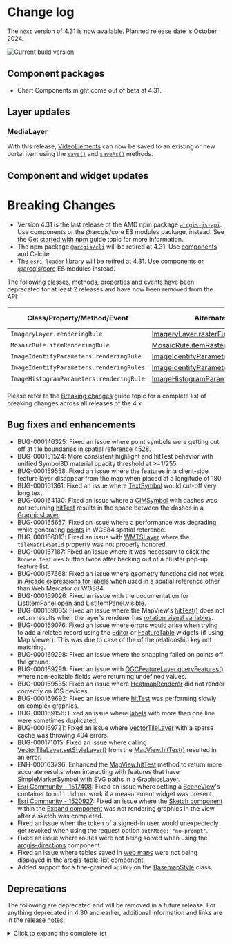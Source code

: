 # Change log

The `next` version of 4.31 is now available. Planned release date is October 2024.

![Current build version](https://img.shields.io/npm/v/@arcgis/core/next?label=Current%20build)

## Component packages

- Chart Components might come out of beta at 4.31.

## Layer updates

### MediaLayer

With this release, [VideoElements](https://developers.arcgis.com/javascript/latest/api-reference/esri-layers-support-VideoElement.html) can now be saved to an existing or new portal item using the [`save()`](https://developers.arcgis.com/javascript/latest/api-reference/esri-layers-MediaLayer.html#save) and [`saveAs()`](https://developers.arcgis.com/javascript/latest/api-reference/esri-layers-MediaLayer.html#saveAs) methods.

## Component and widget updates

# Breaking Changes

- Version 4.31 is the last release of the AMD npm package [`arcgis-js-api`](https://www.npmjs.com/package/arcgis-js-api). Use components or the @arcgis/core ES modules package, instead. See the [Get started with npm](https://developers.arcgis.com/javascript/latest/get-started-npm/) guide topic for more information.
- The npm package [`@arcgis/cli`](https://www.npmjs.com/package/@arcgis/cli) will be retired at 4.31. Use [components](https://developers.arcgis.com/javascript/latest/components/) and Calcite.
- The [`esri-loader`](https://github.com/Esri/esri-loader/blob/master/README.md) library will be retired at 4.31. Use [components](https://developers.arcgis.com/javascript/latest/components/) or [@arcgis/core](https://developers.arcgis.com/javascript/latest/es-modules/) ES modules instead.

The following classes, methods, properties and events have been deprecated for at least 2 releases and have now been removed from the API:

| Class/Property/Method/Event            | Alternate option                                                           | Version deprecated |
|----------------------------------------|----------------------------------------------------------------------------|-------|
| `ImageryLayer.renderingRule`           | [ImageryLayer.rasterFunction](https://developers.arcgis.com/javascript/latest//api-reference/esri-layers-ImageryLayer.html#rasterFunction) | 4.27 |
| `MosaicRule.itemRenderingRule`         | [MosaicRule.itemRasterFunction](https://developers.arcgis.com/javascript/latest//api-reference/esri-layers-support-MosaicRule.html#itemRasterFunction) | 4.27 |
| `ImageIdentifyParameters.renderingRule`| [ImageIdentifyParameters.rasterFunction](https://developers.arcgis.com/javascript/latest//api-reference/esri-rest-support-ImageIdentifyParameters.html#rasterFunction) | 4.27 |
| `ImageIdentifyParameters.renderingRules`| [ImageIdentifyParameters.rasterFunctions](https://developers.arcgis.com/javascript/latest//api-reference/esri-rest-support-ImageIdentifyParameters.html#rasterFunctions) | 4.27 |
| `ImageHistogramParameters.renderingRule`| [ImageHistogramParameters.rasterFunction](https://developers.arcgis.com/javascript/latest//api-reference/esri-rest-support-ImageHistogramParameters.html#rasterFunction) | 4.27 |

Please refer to the [Breaking changes](https://developers.arcgis.com/javascript/latest/breaking-changes/) guide topic for a complete list of breaking changes across all releases of the 4.x.

## Bug fixes and enhancements

- BUG-000146325: Fixed an issue where point symbols were getting cut off at tile boundaries in spatial reference 4528.
- BUG-000151524: More consistent highlight and hitTest behavior with unified Symbol3D material opacity threshold at >=1/255.
- BUG-000159558: Fixed an issue where the features in a client-side feature layer disappear from the map when placed at a longitude of 180.
- BUG-000161361: Fixed an issue where [TextSymbol](https://developers.arcgis.com/javascript/latest//api-reference/esri-symbols-TextSymbol.html) would cut-off very long text.
- BUG-000164130: Fixed an issue where a [CIMSymbol](https://developers.arcgis.com/javascript/latest//api-reference/esri-symbols-CIMSymbol.html) with dashes was not returning [hitTest](https://developers.arcgis.com/javascript/latest/api-reference/esri-views-MapView.html#hitTest) results in the space between the dashes in a [GraphicsLayer](https://developers.arcgis.com/javascript/latest//api-reference/esri-layers-GraphicsLayer.html).
- BUG-000165657: Fixed an issue where a performance was degrading while generating [points](https://developers.arcgis.com/javascript/latest/api-reference/esri-geometry-Point.html) in WGS84 spatial reference.
- BUG-000166013: Fixed an issue with [WMTSLayer](https://developers.arcgis.com/javascript/latest/api-reference/esri-layers-WMTSLayer.html) where the `tileMatrixSetId` property was not properly honored.
- BUG-000167187: Fixed an issue where it was necessary to click the `Browse features` button twice after backing out of a cluster pop-up feature list.
- BUG-000167668: Fixed an issue where geometry functions did not work in [Arcade expressions for labels](api-reference/esri-layers-support-LabelClass.html#labelExpressionInfo) when used in a spatial reference other than Web Mercator or WGS84.
- BUG-000169026: Fixed an issue with the documentation for [ListItemPanel.open](https://developers.arcgis.com/javascript/latest/api-reference/esri-widgets-LayerList-ListItemPanel.html#open) and [ListItemPanel.visible](https://developers.arcgis.com/javascript/latest/api-reference/esri-widgets-LayerList-ListItemPanel.html#visible).
- BUG-000169035: Fixed an issue where the MapView's [hitTest()](https://developers.arcgis.com/javascript/latest/api-reference/esri-views-MapView.html#hitTest) does not return results when the layer's renderer has [rotation visual variables](https://developers.arcgis.com/javascript/latest/api-reference/esri-renderers-visualVariables-RotationVariable.html).
- BUG-000169076: Fixed an issue where errors would arise when trying to add a related record using the [Editor](https://developers.arcgis.com/javascript/latest/api-reference/esri-widgets-Editor.html) or [FeatureTable](https://developers.arcgis.com/javascript/latest/api-reference/esri-widgets-FeatureTable.html) widgets (if using Map Viewer). This was due to case of the of the relationship key not matching.
- BUG-000169298: Fixed an issue where the snapping failed on points off the ground.
- BUG-000169299: Fixed an issue with [OGCFeatureLayer.queryFeatures()](https://developers.arcgis.com/javascript/latest/api-reference/esri-layers-OGCFeatureLayer.html#queryFeatures) where non-editable fields were returning undefined values.
- BUG-000169535: Fixed an issue where [HeatmapRenderer](https://developers.arcgis.com/javascript/latest/api-reference/esri-renderers-HeatmapRenderer.html) did not render correctly on iOS devices.
- BUG-000169692: Fixed an issue where [hitTest](https://developers.arcgis.com/javascript/latest/api-reference/esri-views-MapView.html#hitTest) was performing slowly on complex graphics.
- BUG-000169156: Fixed an issue where [labels](https://developers.arcgis.com/javascript/latest/api-reference/esri-layers-support-LabelClass.html) with more than one line were sometimes duplicated.
- BUG-000169721: Fixed an issue where [VectorTileLayer](https://developers.arcgis.com/javascript/latest/api-reference/esri-layers-VectorTileLayer.html) with a sparse cache was throwing 404 errors.
- BUG-000171015: Fixed an issue where calling [VectorTileLayer.setStyleLayer()](https://developers.arcgis.com/javascript/latest/api-reference/esri-layers-VectorTileLayer.html#setStyleLayer) from the [MapView.hitTest()](https://developers.arcgis.com/javascript/latest/api-reference/esri-views-MapView.html#hitTest) resulted in an error.
- ENH-000163796: Enhanced the [MapView.hitTest](https://developers.arcgis.com/javascript/latest/api-reference/esri-views-MapView.html#hitTest) method to return more accurate results when interacting with features that have [SimpleMarkerSymbol](https://developers.arcgis.com/javascript/latest/api-reference/esri-symbols-SimpleMarkerSymbol.html) with SVG paths in a [GraphicsLayer](https://developers.arcgis.com/javascript/latest/api-reference/esri-layers-GraphicsLayer.html).
- [Esri Community - 1517408](https://community.esri.com/t5/arcgis-javascript-maps-sdk-questions/toggle-3d-to-2d-ko-since-v4-30/m-p/1517408/): Fixed an issue where setting a [SceneView](https://developers.arcgis.com/javascript/latest/api-reference/esri-views-SceneView.html)'s container to `null` did not work if a measurement widget was present.
- [Esri Community - 1520927](https://community.esri.com/t5/arcgis-javascript-maps-sdk-questions/sketch-widget-and-expand-widget-not-playing-nice/m-p/1520927): Fixed an issue where the [Sketch component](https://developers.arcgis.com/javascript/latest/references/map-components/?path=/docs/component-reference-sketch--docs) within the [Expand component](https://developers.arcgis.com/javascript/latest/references/map-components/?path=/docs/component-reference-expand--docs) was not rendering graphics in the view after a sketch was completed.
- Fixed an issue when the token of a signed-in user would unexpectedly get revoked when using the request option `authMode: "no-prompt"`.
- Fixed an issue where routes were not being solved when using the [arcgis-directions](https://developers.arcgis.com/javascript/latest/references/map-components/?path=/docs/component-reference-directions--docs) component.
- Fixed an issue where tables saved in [web maps](https://developers.arcgis.com/javascript/latest/api-reference/esri-WebMap.html) were not being displayed in the [arcgis-table-list](https://developers.arcgis.com/javascript/latest/references/map-components/?path=/docs/component-reference-table-list--docs) component.
- Added support for a fine-grained `apiKey` on the [BasemapStyle](https://developers.arcgis.com/javascript/latest/api-reference/esri-support-BasemapStyle.html#apiKey) class.

## Deprecations

The following are deprecated and will be removed in a future release. For anything deprecated in 4.30 and earlier, additional information and links are in the [release notes](https://developers.arcgis.com/javascript/latest/release-notes/#deprecated-classes-properties-methods-events).

<details>
  <summary>Click to expand the complete list</summary>

- Accessor.get deprecated since version 4.28. Use optional chaining instead.
- AreaMeasurement2DViewModel.geodesicDistanceThreshold deprecated since version 4.29.
- BasemapLayerList.editingEnabled deprecated since 4.29. Use selectionMode, visibleElements.editTitleButton, and dragEnabled instead.
- BasemapLayerList.multipleSelectionEnabled deprecated since 4.29. Use selectionMode instead.
- Bookmarks.editingEnabled deprecated since 4.29. Use visibleElements.editBookmarkButton, visibleElements.addBookmarkButton, and dragEnabled instead.
- ButtonMenu.iconClass deprecated since 4.27. Use icon instead.
- ButtonMenu deprecated since 4.30, use TableMenuConfig instead.
- ButtonMenuItem.iconClass deprecated since 4.27. Use icon instead.
- ButtonMenuItem deprecated since 4.30, use TableMenuItemConfig instead.
- ButtonMenuViewModel deprecated since 4.30, use TableMenuConfig, Calcite components - Dropdown, Calcite components = List, or Calcite components - Menu web components instead. instead.
- DistanceMeasurement2DViewModel.geodesicDistanceThreshold deprecated since version 4.29.
- Editor.allowedWorkflows deprecated since version 4.29. Use Editor.visibleElements instead.
- EditorViewModel.allowedWorkflows deprecated since version 4.29. Use Editor.visibleElements instead.
- EditorViewModel.editableItems deprecated since 4.29. Use editorItems instead.
- ElevationProfile.geodesicDistanceThreshold deprecated since version 4.29.
- ElevationProfileViewModel.geodesicDistanceThreshold deprecated since version 4.29.
- ExternalRenderer.ExternalRenderer deprecated since 4.29. Use new RenderNode instead.
- externalRenderers.add deprecated since 4.29. Use new RenderNode instead.
- externalRenderers.fromRenderCoordinates deprecated since 4.29. Use webgl instead.
- externalRenderers.getRenderCamera deprecated since 4.29. Use new RenderNode.camera instead.
- externalRenderers.remove deprecated since 4.29. Use new RenderNode instead.
- externalRenderers.renderCoordinateTransformAt deprecated since 4.29. Use webgl instead.
- externalRenderers.requestRender deprecated since 4.29. Use new RenderNode.requestRender() instead.
- externalRenderers.toRenderCoordinates deprecated since 4.29. Use webgl instead.
- externalRenderers deprecated since 4.29. Use the new RenderNode instead.
- FeatureTable.clearSelectionFilter deprecated since version 4.30. Use filterBySelectionEnabled or objectIds instead.
- FeatureTable.filterBySelection deprecated since version 4.30. Use filterBySelectionEnabled or objectIds instead.
- FeatureTableViewModel.clearSelectionFilter deprecated since version 4.30. Use filterBySelectionEnabled or objectIds() instead.
- FeatureTableViewModel.filterBySelection deprecated since version 4.30. Use filterBySelectionEnabled or objectIds instead.
- FieldColumn.name deprecated since version 4.30, use FieldColumn.fieldName instead.
- GroupInput.state deprecated since version 4.28. Instead use open.
- HandleOwner deprecated since version 4.28. Use addHandles() and removeHandles() from Accessor instead.
- ImageHistogramParameters.renderingRule deprecated since version 4.27. Use rasterFunction instead.
- ImageIdentifyParameters.renderingRule deprecated since version 4.27. Use rasterFunctions instead.
- ImageIdentifyParameters.renderingRules deprecated since version 4.27. Use rasterFunctions instead.
- ImageryLayer.renderingRule deprecated since 4.27. Use rasterFunction instead.
- ImageryTileLayer.rasterInfo deprecated since 4.29. Use serviceRasterInfo instead.
- LayerList.multipleSelectionEnabled deprecated since 4.29. Use selectionMode instead.
- LayerList.selectionEnabled deprecated since 4.29. Use selectionMode and dragEnabled instead.
- ListItemPanel.className deprecated since version 4.30. Use icon
- Locate.rotationEnabled deprecated since 4.29. Use Track widget instead
- Mesh.createFromFiles deprecated Use convertMesh instead.
- meshUtils.georeference deprecated since version 4.30. Use convertVertexSpace instead.
- meshUtils.ungeoreference deprecated since version 4.30. Use convertVertexSpace instead.
- MosaicRule.itemRenderingRule deprecated since version 4.27. Use itemRasterFunction instead.
- Popup.collapseEnabled deprecated since 4.29. Use PopupVisibleElements.collapseButton instead.
- Popup.spinnerEnabled deprecated since 4.29. Use PopupVisibleElements.spinner instead.
- RenderContext.RenderContext deprecated since 4.29. Use new RenderNode instead.
- RenderContextCallback.RenderContextCallback deprecated since 4.29. Use new RenderNode.render instead.
- TableList.multipleSelectionEnabled deprecated since 4.29. Use selectionMode instead.
- TableList.selectionEnabled deprecated since 4.29. Use selectionMode and dragEnabled instead.
- The addBookmark property within Bookmarks.visibleElements is deprecated at 4.29. Use visibleElements.addBookmarkButton instead.
- The "connectivity" possible value for QueryAssociationsParameters.types is deprecated at 4.29. Please use "junction-junction-connectivity" instead.
- TimeSlider.getPropertiesFromWebMap deprecated since 4.29. Use getTimeSliderSettingsFromWebDocument instead.
- TimeSliderViewModel.getPropertiesFromWebMap deprecated since 4.29. Use getTimeSliderSettingsFromWebDocument instead.
- timeUtils.getTimeSliderSettingsFromWebMap deprecated since 4.30. Use getTimeSliderSettingsFromWebDocument instead.
- ValidateNetworkTopologyResult.dirtyAreaCount deprecated since version 4.28. Dirty area count was implemented in the original version of utility network, but as of schema version 4 of the utility network, this is no longer supported.
- VersionManagementViewModel.versionIdentifierLookup deprecated since version 4.30. Use VersioningState instead.
- VersionManagementViewModel.versionInfoLookup deprecated since version 4.30. Use VersioningState instead.
- VersionManagementViewModel.versionManagementServiceLookup deprecated since version 4.30. Use VersioningState instead.
- VoxelVariable deprecated This module was moved in 4.25. Use VoxelVariable instead.
- VoxelVolumeStyle deprecated This module was moved in 4.25. Use VoxelVolumeStyle instead.
- WCSLayer.rasterInfo deprecated since 4.29. Use serviceRasterInfo instead.
- Widget.own deprecated since 4.28. Use addHandles() instead.

</details>
